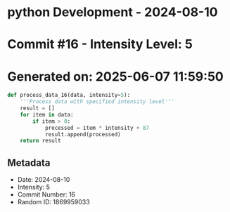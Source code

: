 ﻿# python Development - 2024-08-10
# Commit #16 - Intensity Level: 5
# Generated on: 2025-06-07 11:59:50
```python
def process_data_16(data, intensity=5):
    '''Process data with specified intensity level'''
    result = []
    for item in data:
        if item > 0:
            processed = item * intensity + 87
            result.append(processed)
    return result
```
## Metadata
- Date: 2024-08-10
- Intensity: 5
- Commit Number: 16
- Random ID: 1869959033
